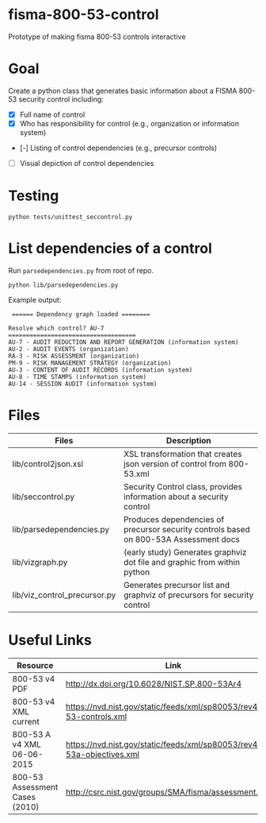 # fisma-800-53-control
Prototype of making fisma 800-53 controls interactive

# Goal
Create a python class that generates basic information about a FISMA 800-53 security control including:
- [x] Full name of control
- [x] Who has responsibility for control (e.g., organization or information system)
- [-] Listing of control dependencies (e.g., precursor controls)
- [ ] Visual depiction of control dependencies

# Testing
```
python tests/unittest_seccontrol.py 
```

# List dependencies of a control
Run `parsedependencies.py` from root of repo.

```
python lib/parsedependencies.py
```

Example output:
```
 ====== Dependency graph loaded ========

Resolve which control? AU-7
====================================
AU-7 - AUDIT REDUCTION AND REPORT GENERATION (information system)
AU-2 - AUDIT EVENTS (organization)
RA-3 - RISK ASSESSMENT (organization)
PM-9 - RISK MANAGEMENT STRATEGY (organization)
AU-3 - CONTENT OF AUDIT RECORDS (information system)
AU-8 - TIME STAMPS (information system)
AU-14 - SESSION AUDIT (information system)
```

# Files

Files                     | Description
--------------------------|---------------------------------------------
lib/control2json.xsl      | XSL transformation that creates json version of control from 800-53.xml
lib/seccontrol.py         | Security Control class, provides information about a security control
lib/parsedependencies.py  | Produces dependencies of precursor security controls based on 800-53A Assessment docs
lib/vizgraph.py           | (early study) Generates graphviz dot file and graphic from within python
lib/viz_control_precursor.py | Generates precursor list and graphviz of precursors for security control


# Useful Links

Resource                  | Link
--------------------------|---------------------------------------------
800-53 v4 PDF             | http://dx.doi.org/10.6028/NIST.SP.800-53Ar4
800-53 v4 XML current     | https://nvd.nist.gov/static/feeds/xml/sp80053/rev4/800-53-controls.xml
800-53 A v4 XML 06-06-2015  | https://nvd.nist.gov/static/feeds/xml/sp80053/rev4/800-53a-objectives.xml
800-53 Assessment Cases (2010) | http://csrc.nist.gov/groups/SMA/fisma/assessment.html

